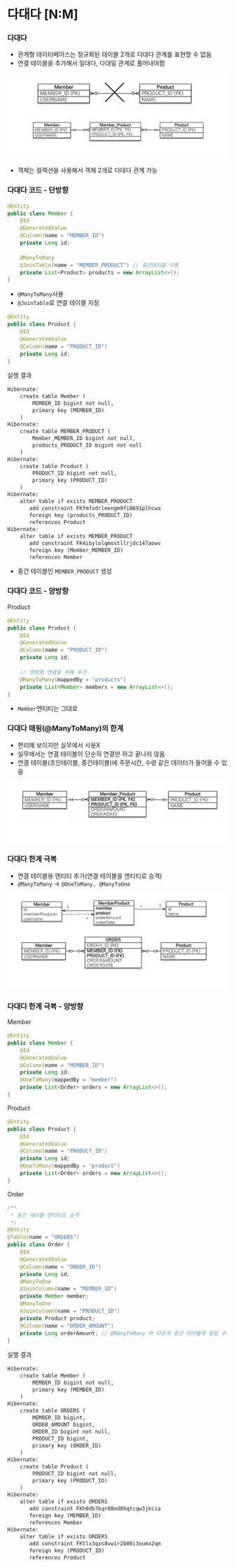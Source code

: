 # 다대다 [N:M]

### 다대다

- 관계형 데이터베이스는 정규화된 테이블 2개로 다대다 관계를 표현할 수 없음
- 연결 테이블을 추가해서 일대다, 다대일 관계로 풀어내야함

![7.png](Image%2F7.png)
- 객체는 컬렉션을 사용해서 객체 2개로 다대다 관계 가능

### 다대다 코드 - 단방향 

```java
@Entity
public class Member {
    @Id
    @GeneratedValue
    @Column(name = "MEMBER_ID")
    private Long id;

    @ManyToMany
    @JoinTable(name = "MEMBER_PRODUCT") // 중간테이블 이름
    private List<Product> products = new ArrayList<>();
}
```
- ```@ManyToMany```사용
- ```@JoinTable```로 연결 테이블 지정


```java
@Entity
public class Product {
    @Id
    @GeneratedValue
    @Column(name = "PRODUCT_ID")
    private Long id;
}
```

실행 결과 
```text
Hibernate: 
    create table Member (
        MEMBER_ID bigint not null,
        primary key (MEMBER_ID)
    )
Hibernate: 
    create table MEMBER_PRODUCT (
        Member_MEMBER_ID bigint not null,
        products_PRODUCT_ID bigint not null
    )
Hibernate: 
    create table Product (
        PRODUCT_ID bigint not null,
        primary key (PRODUCT_ID)
    )
Hibernate: 
    alter table if exists MEMBER_PRODUCT 
       add constraint FKfmfxdrleengm9fi0691plhcwa 
       foreign key (products_PRODUCT_ID) 
       references Product
Hibernate: 
    alter table if exists MEMBER_PRODUCT 
       add constraint FK4ibylolqmostllrjdc147aowv 
       foreign key (Member_MEMBER_ID) 
       references Member
```
- 중간 테이블인 ``MEMBER_PRODUCT`` 생성 

### 다대다 코드 - 양방향 

Product
```java
@Entity
public class Product {
    @Id
    @GeneratedValue
    @Column(name = "PRODUCT_ID")
    private Long id;
    
    // 양방향 연결을 위해 추가 
    @ManyToMany(mappedBy = "products")
    private List<Member> members = new ArrayList<>();
}
```
- ``Member``엔티티는 그대로

### 다대다 매핑(@ManyToMany)의 한계

- 편리해 보이지만 실무에서 사용X 
- 실무에서는 연결 테이블이 단순히 연결만 하고 끝나지 않음
- 연결 테이블(조인테이블, 중간테이블)에 주문시간, 수량 같은 데이터가 들어올 수 있음

![8.png](Image%2F8.png)

### 다대다 한계 극복

- 연결 테이블용 엔티티 추가(연결 테이블을 엔티티로 승격) 
- ```@ManyToMany``` -> ```@OneToMany, @ManyToOne```

![9.png](Image%2F9.png)

### 다대다 한계 극복 - 양방향 

Member
```java
@Entity
public class Member {
    @Id
    @GeneratedValue
    @Column(name = "MEMBER_ID")
    private Long id;
    @OneToMany(mappedBy = "member")
    private List<Order> orders = new ArrayList<>();
}
```

Product
```java
@Entity
public class Product {
    @Id
    @GeneratedValue
    @Column(name = "PRODUCT_ID")
    private Long id;
    @OneToMany(mappedBy = "product")
    private List<Order> orders = new ArrayList<>();
}
```

Order
```java
/**
 * 중간 테이블 엔티티로 승격
 */
@Entity
@Table(name = "ORDERS")
public class Order {
    @Id
    @GeneratedValue
    @Column(name = "ORDER_ID")
    private Long id;
    @ManyToOne
    @JoinColumn(name = "MEMBER_ID")
    private Member member;
    @ManyToOne
    @JoinColumn(name = "PRODUCT_ID")
    private Product product;
    @Column(name = "ORDER_AMOUNT")
    private Long orderAmount; // @ManyToMany 와 다르게 중간 테이블에 컬럼 추가 가능 예시
}
```

실행 결과 
```text
Hibernate: 
    create table Member (
        MEMBER_ID bigint not null,
        primary key (MEMBER_ID)
    )
Hibernate: 
    create table ORDERS (
        MEMBER_ID bigint,
        ORDER_AMOUNT bigint,
        ORDER_ID bigint not null,
        PRODUCT_ID bigint,
        primary key (ORDER_ID)
    )
Hibernate: 
    create table Product (
        PRODUCT_ID bigint not null,
        primary key (PRODUCT_ID)
    )
Hibernate: 
    alter table if exists ORDERS 
       add constraint FKh0db7kqr88ed8hqtcqw3jkcia 
       foreign key (MEMBER_ID) 
       references Member
Hibernate: 
    alter table if exists ORDERS 
       add constraint FKtlx3qxs8vwir2b80i3oumx2qm 
       foreign key (PRODUCT_ID) 
       references Product
```